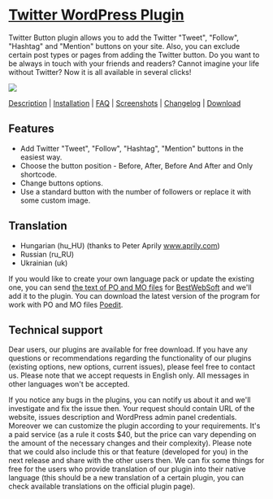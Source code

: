 <a href="http://bestwebsoft.com/products/twitter/" target=_blank>Twitter WordPress Plugin</a>
========================

Twitter Button plugin allows you to add the Twitter "Tweet", "Follow", "Hashtag" and "Mention" buttons on your site. Also, you can exclude certain post types or pages from adding the Twitter button. Do you want to be always in touch with your friends and readers? Cannot imagine your life without Twitter? Now it is all available in several clicks!

<img src="http://bestwebsoft.com/wp-content/uploads/2014/09/twitter-button-banner-website.jpg" />

<a href="http://bestwebsoft.com/products/twitter/description/" target=_blank>Description</a> | 
<a href="http://bestwebsoft.com/products/twitter/installation/" target=_blank>Installation</a> | 
<a href="http://bestwebsoft.com/products/twitter/faq/" target=_blank>FAQ</a> | 
<a href="http://bestwebsoft.com/products/twitter/screenshots/" target=_blank>Screenshots</a> | 
<a href="http://bestwebsoft.com/products/twitter/changelog/" target=_blank>Changelog</a> | 
<a href="http://bestwebsoft.com/products/twitter/download/" target=_blank>Download</a>


Features
-----------------------------
* Add Twitter "Tweet", "Follow", "Hashtag", "Mention" buttons in the easiest way.
* Choose the button position - Before, After, Before And After and Only shortcode.
* Change buttons options.
* Use a standard button with the number of followers or replace it with some custom image.


Translation
-----------------------------
* Hungarian (hu_HU) (thanks to Peter Aprily www.aprily.com)
* Russian (ru_RU)
* Ukrainian (uk)

If you would like to create your own language pack or update the existing one, you can send <a href="http://codex.wordpress.org/Translating_WordPress" target="_blank">the text of PO and MO files</a> for <a href="http://support.bestwebsoft.com" target="_blank">BestWebSoft</a> and we'll add it to the plugin. You can download the latest version of the program for work with PO and MO files <a href="http://www.poedit.net/download.php" target="_blank">Poedit</a>.


Technical support
-----------------------------
Dear users, our plugins are available for free download. If you have any questions or recommendations regarding the functionality of our plugins (existing options, new options, current issues), please feel free to contact us. Please note that we accept requests in English only. All messages in other languages won't be accepted.

If you notice any bugs in the plugins, you can notify us about it and we'll investigate and fix the issue then. Your request should contain URL of the website, issues description and WordPress admin panel credentials.
Moreover we can customize the plugin according to your requirements. It's a paid service (as a rule it costs $40, but the price can vary depending on the amount of the necessary changes and their complexity). Please note that we could also include this or that feature (developed for you) in the next release and share with the other users then.
We can fix some things for free for the users who provide translation of our plugin into their native language (this should be a new translation of a certain plugin, you can check available translations on the official plugin page).